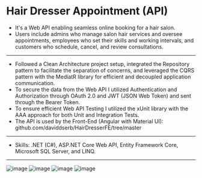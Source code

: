 # Hair Dresser Appointment (API)

- It's a Web API enabling seamless online booking for a hair salon.
- Users include admins who manage salon hair services and oversee appointments, employees who set their skills and working intervals, and customers who schedule, cancel, and review consultations.
---
- Followed a Clean Architecture project setup, integrated the Repository pattern to facilitate the separation of concerns, and leveraged the CQRS pattern with the MediatR library for efficient and decoupled application communication.
- To secure the data from the Web API I utilized Authentication and Authorization through OAuth 2.0 and JWT (JSON Web Token) and sent through the Bearer Token.
- To ensure efficient Web API Testing I utilized the xUnit library with the AAA approach for both Unit and Integration Tests.
- The API is used by the Front-End (Angular with Material UI): github.com/daviddserb/HairDresserFE/tree/master
---
- Skills: .NET (C#), ASP.NET Core Web API, Entity Framework Core, Microsoft SQL Server, and LINQ.
---
![image](https://github.com/daviddserb/HairDresserBE/assets/83017887/4131394f-808b-417e-aa12-1445e4667692)
![image](https://github.com/daviddserb/HairDresserBE/assets/83017887/74b503bd-56ae-4561-be00-4752ab352514)
![image](https://github.com/daviddserb/HairDresserBE/assets/83017887/3cedd981-dec7-48ec-80b0-b023fd1a9d3d)
![image](https://github.com/daviddserb/HairDresserBE/assets/83017887/0c5ca76d-9a88-435c-81aa-9cf604b81559)
